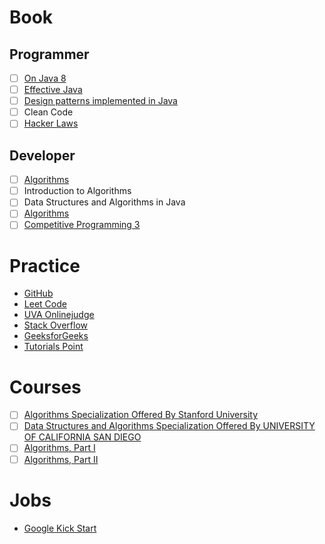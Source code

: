 # Book

## Programmer

- [ ] [On Java 8](https://lingcoder.github.io/OnJava8/)
- [ ] [Effective Java](https://sjsdfg.github.io/effective-java-3rd-chinese/)
- [ ] [Design patterns implemented in Java](https://github.com/iluwatar/java-design-patterns)
- [ ] Clean Code
- [ ] [Hacker Laws](https://github.com/dwmkerr/hacker-laws)

## Developer

- [ ] [Algorithms](https://algs4.cs.princeton.edu/home/)
- [ ] Introduction to Algorithms
- [ ] Data Structures and Algorithms in Java
- [ ] [Algorithms](http://jeffe.cs.illinois.edu/teaching/algorithms/)
- [ ] [Competitive Programming 3](doc/Competitive-Programming-3.pdf)

# Practice

* [GitHub](https://github.com/)
* [Leet Code](https://leetcode.com/)
* [UVA Onlinejudge](https://uva.onlinejudge.org/)
* [Stack Overflow](https://stackoverflow.com/)
* [GeeksforGeeks](https://www.geeksforgeeks.org/)
* [Tutorials Point](http://www.tutorialspoint.com/)

# Courses

- [ ] [Algorithms Specialization Offered By Stanford University](https://www.coursera.org/specializations/algorithms)
- [ ] [Data Structures and Algorithms Specialization Offered By UNIVERSITY OF CALIFORNIA SAN DIEGO](https://www.coursera.org/specializations/data-structures-algorithms)
- [ ] [Algorithms, Part I](https://www.coursera.org/learn/algorithms-part1)
- [ ] [Algorithms, Part II](https://www.coursera.org/learn/algorithms-part2)

# Jobs

* [Google Kick Start](https://codingcompetitions.withgoogle.com/code.kickstart)